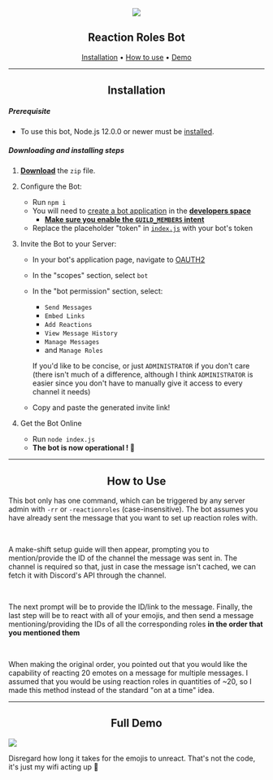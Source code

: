 

<div align="center">

![](https://media.discordapp.net/attachments/719694477027180544/771852466940805161/1604094355172.png)

## Reaction Roles Bot

[Installation](#Installation) • [How to use](#How-To-Use) • [Demo](#Full-Demo)

* * *


## Installation
</div>

##### Prerequisite

-   To use this bot, Node.js 12.0.0 or newer must be [installed](https://nodejs.org/en/download/).

##### Downloading and installing steps

1.  **[Download](https://github.com/jay1934/Reaction-Role-Bot/archive/main.zip)** the `zip` file.

2.  Configure the Bot:
    -   Run `npm i`
    -   You will need to [create a bot application](https://discordjs.guide/preparations/setting-up-a-bot-application.html#creating-your-bot) in the **[developers space](https://discordapp.com/developers/applications/me)**
        - [**Make sure you enable the `GUILD_MEMBERS` intent**](https://media.discordapp.net/attachments/769862166131245066/771303808390266900/image0.png?width=1359&height=671)
    - Replace the placeholder "token" in [`index.js`](https://github.com/jay1934/Reaction-Role-Bot/blob/master/index.js#L6) with your bot's token

3.  Invite the Bot to your Server:
    - In your bot's application page, navigate to [OAUTH2](https://discord.com/developers/applications/771430839250059274/oauth2) 
    - In the "scopes" section, select `bot`
    - In the "bot permission" section, select:  
       - `Send Messages`
       - `Embed Links`
       - `Add Reactions`
       - `View Message History`
       - `Manage Messages`
       - and `Manage Roles`
       
        If you'd like to be concise, or just `ADMINISTRATOR` if you don't care (there isn't much of a difference, although I think `ADMINISTRATOR` is easier since you don't have to manually give it access to every channel it needs)
    - Copy and paste the generated invite link!
    
    

3.  Get the Bot Online
    -   Run `node index.js`
    -   **The bot is now operational ! 🎉**

* * *

<div align="center"> 

## How to Use 

</div>

This bot only has one command, which can be triggered by any server admin with `-rr` or `-reactionroles` (case-insensitive). The bot assumes you have already sent the message that you want to set up reaction roles with.

<br>

A make-shift setup guide will then appear, prompting you to mention/provide the ID of the channel the message was sent in. The channel is required so that, just in case the message isn't cached, we can fetch it with Discord's API through the channel.

<br>

The next prompt will be to provide the ID/link to the message. Finally, the last step will be to react with all of your emojis, and then send a message mentioning/providing the IDs of all the corresponding roles **in the order that you mentioned them**

<br>

When making the original order, you pointed out that you would like the capability of reacting 20 emotes on a message for multiple messages. I assumed that you would be using reaction roles in quantities of ~20, so I made this method instead of the standard "on at a time" idea.

* * *
<div align="center"> 

## Full Demo

</div>

![](./demo.gif)

Disregard how long it takes for the emojis to unreact. That's not the code, it's just my wifi acting up 🤣
